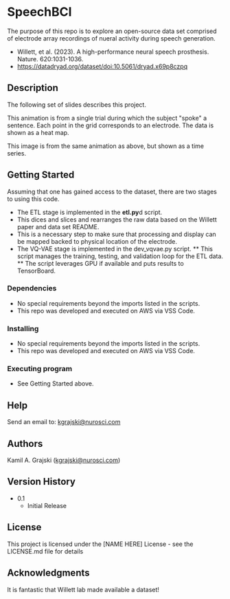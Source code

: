 # SpeechBCI

The purpose of this repo is to explore an open-source data set comprised of electrode array recordings of nueral activity during speech generation.

* Willett, et al. (2023). A high-performance neural speech prosthesis. Nature. 620:1031-1036.
* https://datadryad.org/dataset/doi:10.5061/dryad.x69p8czpq

## Description

The following set of slides describes this project.

This animation is from a single trial during which the subject "spoke" a sentence.
Each point in the grid corresponds to an electrode.  The data is shown as a heat map.

This image is from the same animation as above, but shown as a time series.

## Getting Started

Assuming that one has gained access to the dataset, there are two stages to using this code.
* The ETL stage is implemented in the **etl.py**d script.
*    This dices and slices and rearranges the raw data based on the Willett paper and data set README.
*    This is a necessary step to make sure that processing and display can be mapped backed to physical location of the electrode.
* The VQ-VAE stage is implemented in the dev_vqvae.py script.
** This script manages the training, testing, and validation loop for the ETL data.
** The script leverages GPU if available and puts results to TensorBoard.

### Dependencies

* No special requirements beyond the imports listed in the scripts.
* This repo was developed and executed on AWS via VSS Code.

### Installing

* No special requirements beyond the imports listed in the scripts.
* This repo was developed and executed on AWS via VSS Code.

### Executing program

* See Getting Started above.

## Help

Send an email to: kgrajski@nurosci.com

## Authors

Kamil A. Grajski (kgrajski@nurosci.com)

## Version History

* 0.1
    * Initial Release

## License

This project is licensed under the [NAME HERE] License - see the LICENSE.md file for details

## Acknowledgments

It is fantastic that Willett lab made available a dataset!


